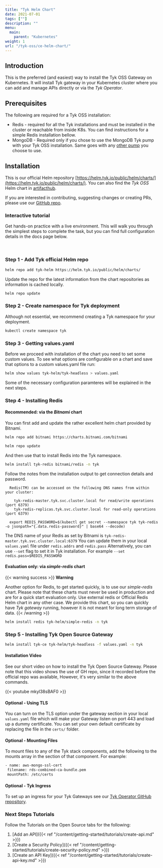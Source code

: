 ```yaml
---
title: "Tyk Helm Chart"
date: 2021-07-01
tags: [""]
description: ""
menu:
  main:
    parent: "Kubernetes"
weight: 1
url: "/tyk-oss/ce-helm-chart/"
---
```


## Introduction

This is the preferred (and easiest) way to install the Tyk OSS Gateway on Kubernetes.
It will install Tyk gateway in your Kubernetes cluster where you can add and manage APIs directly or via the *Tyk Operator*.

## Prerequisites
The following are required for a Tyk OSS installation:
 - Redis   - required for all the Tyk installations and must be installed in the cluster or reachable from inside K8s.
             You can find instructions for a simple Redis installation bellow.
 - MongoDB - Required only if you chose to use the MongoDB Tyk pump with your Tyk OSS installation. Same goes with any
             [other pump](/analytics-and-reporting/other-data-stores/) you choose to use.

## Installation

This is our official Helm repository [https://helm.tyk.io/public/helm/charts/](https://helm.tyk.io/public/helm/charts/).
You can also find the *Tyk OSS* Helm chart in [artifacthub](https://artifacthub.io/packages/helm/tyk-helm/tyk-headless).

If you are interested in contributing, suggesting changes or creating PRs, please use our
[GitHub repo](https://github.com/TykTechnologies/tyk-helm-chart/tree/master/tyk-headless).

### Interactive tutorial

Get hands-on practice with a live environment. This will walk you through the simplest steps to complete the task, but you can find full configuration details in the docs page below.
<div data-katacoda-id="tyk-education/tyk-install-oss-k8s-helm" id="tyk-install-oss-k8s-helm"style="height: 600px; padding-top: 20px;"</div>

### Step 1 - Add Tyk official Helm repo

```bash
helm repo add tyk-helm https://helm.tyk.io/public/helm/charts/
```

Update the repo for the latest information from the chart repositories as information is cached locally.

```bash
helm repo update
```

### Step 2 - Create namespace for Tyk deployment

Although not essential, we recommend creating a Tyk namespace for your deployment.

```bash
kubectl create namespace tyk
```

### Step 3 - Getting values.yaml

Before we proceed with installation of the chart you need to set some custom values.
To see what options are configurable on a chart and save that options to a custom values.yaml file run:

 ```bash
helm show values tyk-helm/tyk-headless > values.yaml
```

Some of the necessary configuration paramteres will be explained in the next steps.

### Step 4 - Installing Redis

#### Recommended: via the _Bitnami_ chart

You can first add and update the rather excellent helm chart provided by Bitnami.

```bash
helm repo add bitnami https://charts.bitnami.com/bitnami
```

```bash
helm repo update
```

And then use that to install Redis into the Tyk namespace.

```bash
helm install tyk-redis bitnami/redis -n tyk
```

Follow the notes from the installation output to get connection details and password.

```
  Redis(TM) can be accessed on the following DNS names from within your cluster:

    tyk-redis-master.tyk.svc.cluster.local for read/write operations (port 6379)
    tyk-redis-replicas.tyk.svc.cluster.local for read-only operations (port 6379)

  export REDIS_PASSWORD=$(kubectl get secret --namespace tyk tyk-redis -o jsonpath="{.data.redis-password}" | base64 --decode)
```

The DNS name of your Redis as set by Bitnami is `tyk-redis-master.tyk.svc.cluster.local:6379`
You can update them in your local `values.yaml` file under `redis.addrs` and `redis.pass`
Alternatively, you can use `--set` flag to set it in Tyk installation. For example  `--set redis.pass=$REDIS_PASSWORD`

#### Evaluation only: via _simple-redis_ chart

{{< warning  success >}}
**Warning**

Another option for Redis, to get started quickly, is to use our *simple-redis* chart.
Please note that these charts must never be used in production and are for a quick start evaluation only. Use external redis or Official Redis Helm chart in any other case.
We provide this chart, so you can quickly have *Tyk gateway* running, however it is not meant for long term storage of data.
{{< /warning >}}

```bash
helm install redis tyk-helm/simple-redis -n tyk
```

### Step 5 - Installing Tyk Open Source Gateway

```bash
helm install tyk-ce tyk-helm/tyk-headless -f values.yaml -n tyk
 ```

#### Installation Video

See our short video on how to install the Tyk Open Source Gateway.
Please note that this video shows the use of GH repo, since it recorded before the official repo was available, However,
it's very similar to the above commands.

{{< youtube mkyl38sBAF0 >}}

#### Optional - Using TLS
You can turn on the TLS option under the gateway section in your local `values.yaml` file which will make your Gateway
listen on port 443 and load up a dummy certificate.
You can set your own default certificate by replacing the file in the `certs/` folder.

#### Optional - Mounting Files
To mount files to any of the Tyk stack components, add the following to the mounts array in the section of that component.
For example:
 ```bash
 - name: aws-mongo-ssl-cert
  filename: rds-combined-ca-bundle.pem
  mountPath: /etc/certs
```

#### Optional - Tyk Ingress
To set up an ingress for your Tyk Gateways see our [Tyk Operator GitHub repository](https://github.com/TykTechnologies/tyk-operator).

### Next Steps Tutorials
Follow the Tutorials on the Open Source tabs for the following:

1. [Add an API]({{< ref "/content/getting-started/tutorials/create-api.md" >}})
2. [Create a Security Policy]({{< ref "/content/getting-started/tutorials/create-security-policy.md" >}})
3. [Create an API Key]({{< ref "/content/getting-started/tutorials/create-api-key.md" >}})
